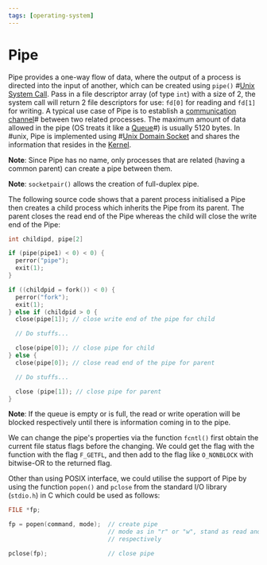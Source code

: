 ```yaml
---
tags: [operating-system]
---
```


# Pipe

Pipe provides a one-way flow of data, where the output of a process is directed
into the input of another, which can be created using `pipe()`
#[Unix System Call](202210062303.md). Pass in a file descriptor array (of type
`int`) with a size of 2, the system call will return 2 file descriptors for use:
`fd[0]` for reading and `fd[1]` for writing. A typical use case of Pipe is to
establish a [communication channel](202210042126.md)# between two related
processes. The maximum amount of data allowed in the pipe (OS treats it like a
[Queue](202112101836.md)#) is usually 5120 bytes. In #unix, Pipe is implemented
using #[Unix Domain Socket](202303232001.md) and shares the information that
resides in the [Kernel](202210062254.md).

**Note**: Since Pipe has no name, only processes that are related (having a
common parent) can create a pipe between them.

**Note**: `socketpair()` allows the creation of full-duplex pipe.

The following source code shows that a parent process initialised a Pipe then
creates a child process which inherits the Pipe from its parent. The parent
closes the read end of the Pipe whereas the child will close the write end of the
Pipe:

```c
int childipd, pipe[2]

if (pipe(pipe1) < 0) < 0) {
  perror("pipe");
  exit(1);
}

if ((childpid = fork()) < 0) {
  perror("fork");
  exit(1);
} else if (childpid > 0 {
  close(pipe[1]); // close write end of the pipe for child

  // Do stuffs...

  close(pipe[0]); // close pipe for child
} else {
  close(pipe[0]); // close read end of the pipe for parent

  // Do stuffs...

  close (pipe[1]); // close pipe for parent
}
```

**Note**: If the queue is empty or is full, the read or write operation will be
blocked respectively until there is information coming in to the pipe.

We can change the pipe's properties via the function `fcntl()` first obtain the
current file status flags before the changing. We could get the flag with the
function with the flag `F_GETFL`, and then add to the flag like `O_NONBLOCK`
with bitwise-OR to the returned flag.

Other than using POSIX interface, we could utilise the support of Pipe by using
the function `popen()` and `pclose` from the standard I/O library (`stdio.h`) in
C which could be used as follows:

```c
FILE *fp;

fp = popen(command, mode);  // create pipe
                            // mode as in "r" or "w", stand as read and write
                            // respectively

pclose(fp);                 // close pipe
```
